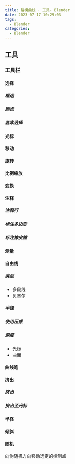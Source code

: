 ```yaml
---
title: 建模曲线 · 工具- Blender
date: 2023-07-17 10:29:03
tags:
  - Blender
categories:
  - Blender
---
```


## 工具

### 工具栏

#### 选择

##### 框选

##### 刷选

##### 套索选择

#### 光标

#### 移动

#### 旋转

#### 比例缩放

#### 变换

#### 注释

##### 注释行

##### 标注多边形

##### 标注橡皮擦

#### 测量

#### 自由线

##### 类型

- 多段线
- 贝塞尔

##### 半径

##### 使用压感

##### 深度

- 光标
- 曲面

#### 曲线笔

#### 挤出

##### 挤出

##### 挤出至光标

#### 半径

#### 倾斜

#### 随机

向伪随机方向移动选定的控制点
